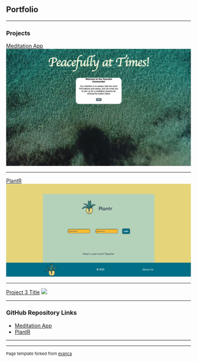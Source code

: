 ## Portfolio

---

### Projects  

[Meditation App](/sample_page)
<img src="images/meditation_welcome.png?raw=true"/>

---
[PlantR](/sample_page1)
<img src="images/plantr.png?raw=true"/>

---
[Project 3 Title](http://example.com/)
<img src="images/dummy_thumbnail.jpg?raw=true"/>

---

### GitHub Repository Links

- [Meditation App](https://github.com/kjdonoghue/Meditation-App)
- [PlantR](https://github.com/cristinahdz29/Plantr)

---




---
<p style="font-size:11px">Page template forked from <a href="https://github.com/evanca/quick-portfolio">evanca</a></p>
<!-- Remove above link if you don't want to attibute -->
